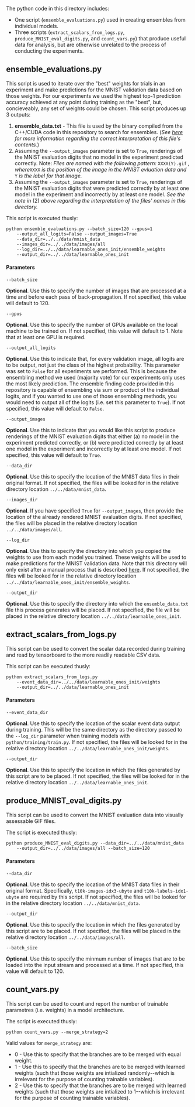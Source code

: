 The python code in this directory includes:
 - One script (``ensemble_evaluations.py``) used in creating ensembles from individual models.
 - Three scripts (``extract_scalars_from_logs.py``, ``produce_MNIST_eval_digits.py``, and ``count_vars.py``) that produce useful data for analysis, but are otherwise unrelated to the process of conducting the experiments. 

## ensemble_evaluations.py
This script is used to iterate over the "best" weights for trials in an experiment and make predictions for the MNIST validation data based on those weights.
For our experiments we used the highest top-1 prediction accuracy achieved at any point during training as the "best", but, concieveably, any set of weights could be chosen.
This script produces up 3 outputs:
1. **ensemble_data.txt** - This file is used by the binary compiled from the C++/CUDA code in this repository to search for ensembles.  (_See [here](../../C%2B%2B#evaluating-ensemble-model-combinations) for more information regarding the correct interpretation of this file's contents._)
2. Assuming the ``--output_images`` parameter is set to ``True``, renderings of the MNIST evaluation digits that no model in the experiment predicted correctly.  Note: _Files are named with the following pattern:_ ``XXXX(Y).gif`` _, where_``XXXX`` _is the position of the image in the MNIST evluation data and_ ``Y`` _is the label for that image._
3. Assuming the ``--output_images`` parameter is set to ``True``, renderings of the MNIST evaluation digits that were predicted correctly by at least one model in the experiment and incorrectly by at least one model.  _See the note in_ (2) _above regarding the interpretation of the files' names in this directory._

This script is executed thusly:
````
python ensemble_evaluations.py --batch_size=120 --gpus=1
    --output_all_logits=False --output_images=True
    --data_dir=../../data/mnist_data
    --images_dir=../../data/images/all
    --log_dir=../../data/learnable_ones_init/ensemble_weights
    --output_dir=../../data/learnable_ones_init
````

#### Parameters
```
--batch_size
``` 
 **Optional**.
Use this to specify the number of images that are processed at a time and before each pass of back-propagation.
If not specified, this value will default to 120.

```
--gpus
``` 
 **Optional**.
Use this to specify the number of GPUs available on the local machine to be trained on.
If not specified, this value will default to 1.
Note that at least one GPU is required.

```
--output_all_logits
``` 
 **Optional**.
Use this to indicate that, for every validation image, all logits are to be output, not just the class of the highest probability.
This parameter was set to ``False`` for all experiments we performed.
This is because the ensembling method we used (majority vote) for our experiments only uses the most likely prediction.
The ensemble finding code provided in this repository is capable of ensembling via sum or product of the individual logits, and if you wanted to use one of those ensembling methods, you would need to output all of the logits (i.e. set this parameter to ``True``).
If not specified, this value will default to ``False``.

```
--output_images
``` 
 **Optional**.
Use this to indicate that you would like this script to produce renderings of the MNIST evaluation digits that either (a) no model in the experiment predicted correctly, or (b) were predicted correctly by at least one model in the experiment and incorrectly by at least one model.
If not specified, this value will default to ``True``.

```
--data_dir
``` 
 **Optional**.
Use this to specify the location of the MNIST data files in their original format.
If not specified, the files will be looked for in the relative directory location ``../../data/mnist_data``. 

```
--images_dir
``` 
 **Optional**.
If you have specified ``True`` for ``--output_images``, then provide the location of the already rendered MNIST evaluation digits.
If not specified, the files will be placed in the relative directory location ``../../data/images/all``.

```
--log_dir
``` 
 **Optional**.
Use this to specify the directory into which you copied the weights to use from each model you trained.
These weights will be used to make predictions for the MNIST validation data.
Note that this directory will only exist after a manual process that is described [here](../../README.md#ensembles).
If not specified, the files will be looked for in the relative directory location ``../../data/learnable_ones_init/ensemble_weights``.

```
--output_dir
``` 
 **Optional**.
Use this to specify the directory into which the ``ensemble_data.txt`` file this process generates will be placed.
If not specified, the file will be placed in the relative directory location ``../../data/learnable_ones_init``.

## extract_scalars_from_logs.py
This script can be used to convert the scalar data recorded during training and read by tensorboard to the more readily readable CSV data.

This script can be executed thusly:
````
python extract_scalars_from_logs.py
    --event_data_dir=../../data/learnable_ones_init/weights
    --output_dir=../../data/learnable_ones_init
````

#### Parameters
```
--event_data_dir
``` 
 **Optional**.
Use this to specify the location of the scalar event data output during training.  This will be the same directory as the directory passed to the ``--log_dir`` parameter when training models with ``python/training/train.py``.
If not specified, the files will be looked for in the relative directory location ``../../data/learnable_ones_init/weights``. 

````
--output_dir
````
 **Optional**.
Use this to specify the location in which the files generated by this script are to be placed.
If not specified, the files will be looked for in the relative directory location ``../../data/learnable_ones_init``. 

## produce_MNIST_eval_digits.py
This script can be used to convert the MNIST evaluation data into visually assessable GIF files.

The script is executed thusly:
````
python produce_MNIST_eval_digits.py --data_dir=../../data/mnist_data
    --output_dir=../../data/images/all --batch_size=120
````

#### Parameters
```
--data_dir
``` 
 **Optional**.
Use this to specify the location of the MNIST data files in their original format.
Specifically, ``t10k-images-idx3-ubyte`` and ``t10k-labels-idx1-ubyte`` are required by this script.
If not specified, the files will be looked for in the relative directory location ``../../data/mnist_data``. 

````
--output_dir
````
 **Optional**.
Use this to specify the location in which the files generated by this script are to be placed.
If not specified, the files will be placed in the relative directory location ``../../data/images/all``.

````
--batch_size
````
 **Optional**.
Use this to specify the minmum number of images that are to be loaded into the input stream and processed at a time.
If not specified, this value will default to 120.

## count_vars.py
This script can be used to count and report the number of trainable parametres (i.e. weights) in a model architecture.

The script is executed thusly:
````
python count_vars.py --merge_strategy=2
````

Valid values for ``merge_strategy`` are:
 - 0 - Use this to specify that the branches are to be merged with equal weight.
 - 1 - Use this to specify that the branches are to be merged with learned weights (such that those weights are intialized randomly--which is irrelevant for the purpose of counting trainable variables).
 - 2 - Use this to specify that the branches are to be merged with learned weights (such that those weights are intialized to 1--which is irrelevant for the purpose of counting trainable variables).
